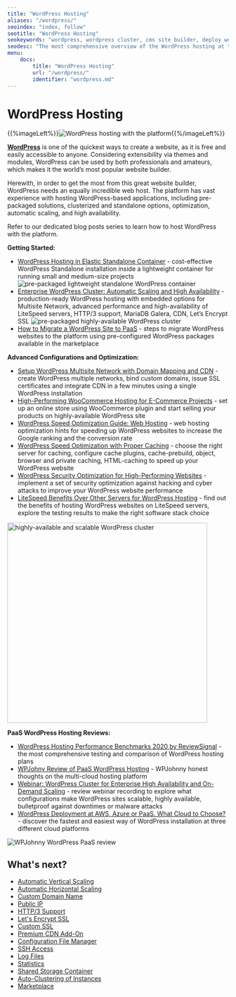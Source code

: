```yaml
---
title: "WordPress Hosting"
aliases: "/wordpress/"
seoindex: "index, follow"
seotitle: "WordPress Hosting"
seokeywords: "wordpress, wordpress cluster, cms site builder, deploy wordpress, standalone wordpress container, wordpress cluster, wordpress hosting, wordpress hosting overview, wordpress high availability, wordpress scaling, wordpress auto scaling, wordpress optimization, wordpress cdn, wordpress litespeed, wordpress lets encrypt ssl, wordpress hosting review, wordpress hosting comparison"
seodesc: "The most comprehensive overview of the WordPress hosting at the platform that gathers links to all articles on the topic of interest: WordPress cluster, high-availability, automatic scaling, optimization, and third-party solutions."
menu:
    docs:
        title: "WordPress Hosting"
        url: "/wordpress/"
        identifier: "wordpress.md"
---
```


# WordPress Hosting

{{%imageLeft%}}![WordPress hosting with the platform](01-wordpress-hosting-with-jelastic-paas.svg){{%/imageLeft%}}

**[WordPress](https://jelastic.com/wordpress-hosting-enterprise/)** is one of the quickest ways to create a website, as it is free and easily accessible to anyone. Considering extensibility via themes and modules, WordPress can be used by both professionals and amateurs, which makes it the world’s most popular website builder.

Herewith, in order to get the most from this great website builder, WordPress needs an equally incredible web host. The platform has vast experience with hosting WordPress-based applications, including pre-packaged solutions, clusterized and standalone options, optimization, automatic scaling, and high availability.

Refer to our dedicated blog posts series to learn how to host WordPress with the platform.

**Getting Started:**

* [WordPress Hosting in Elastic Standalone Container](https://www.virtuozzo.com/company/blog/wordpress-hosting-standalone-container/) - cost-effective WordPress Standalone installation inside a lightweight container for running small and medium-size projects
![pre-packaged lightweight standalone WordPress container](02-lightweight-standalone-wordpress-container.png)
* [Enterprise WordPress Cluster: Automatic Scaling and High Availability](https://www.virtuozzo.com/company/blog/wordpress-hosting-enterprise-high-availability-auto-scaling/) - production-ready WordPress hosting with embedded options for Multisite Network, advanced performance and high-availability of LiteSpeed servers, HTTP/3 support, MariaDB Galera, CDN, Let’s Encrypt SSL
![pre-packaged highly-available WordPress cluster](03-highly-available-wordpress-cluster.png)
* [How to Migrate a WordPress Site to PaaS](https://www.virtuozzo.com/company/blog/migrate-wordpress-site/) - steps to migrate WordPress websites to the platform using pre-configured WordPress packages available in the marketplace

**Advanced Configurations and Optimization:**

* [Setup WordPress Multisite Network with Domain Mapping and CDN](https://www.virtuozzo.com/company/blog/wordpress-multisite-network/) - create WordPress multiple networks, bind custom domains, issue SSL certificates and integrate CDN in a few minutes using a single WordPress installation
* [High-Performing WooCommerce Hosting for E-Commerce Projects](https://www.virtuozzo.com/company/blog/woocommerce-hosting/) - set up an online store using WooCommerce plugin and start selling your products on highly-available WordPress site
* [WordPress Speed Optimization Guide: Web Hosting](https://www.virtuozzo.com/company/blog/wordpress-speed-optimization-webhosting/) - web hosting optimization hints for speeding up WordPress websites to increase the Google ranking and the conversion rate
* [WordPress Speed Optimization with Proper Caching](https://www.virtuozzo.com/company/blog/wordpress-speed-optimization-caching/) - choose the right server for caching, configure cache plugins, cache-prebuild, object, browser and private caching, HTML-caching to speed up your WordPress website
* [WordPress Security Optimization for High-Performing Websites](https://www.virtuozzo.com/company/blog/wordpress-security-optimization/) - implement a set of security optimization against hacking and cyber attacks to improve your WordPress website performance
* [LiteSpeed Benefits Over Other Servers for WordPress Hosting](https://www.virtuozzo.com/company/blog/litespeed-wordpress-hosting/) - find out the benefits of hosting WordPress websites on LiteSpeed servers, explore the testing results to make the right software stack choice

<img src="04-highly-available-wordpress-cluster.svg" alt="highly-available and scalable WordPress cluster" width="455" >


**PaaS WordPress Hosting Reviews:**

* [WordPress Hosting Performance Benchmarks 2020 by ReviewSignal](https://reviewsignal.com/blog/wordpress-hosting-performance-benchmarks-2020/) - the most comprehensive testing and comparison of WordPress hosting plans
* [WPJohny Review of PaaS WordPress Hosting](https://wpjohnny.com/jelastic-cloud-platform-review/) - WPJohnny honest thoughts on the multi-cloud hosting platform
* [Webinar: WordPress Cluster for Enterprise High Availability and On-Demand Scaling](https://www.virtuozzo.com/company/blog/wordpress-cluster-high-availability-auto-scaling-webinar/) - review webinar recording to explore what configurations make WordPress sites scalable, highly available, bulletproof against downtimes or malware attacks
* [WordPress Deployment at AWS, Azure or PaaS. What Cloud to Choose?](https://www.virtuozzo.com/company/blog/wordpress-deployment-at-aws-azure-or-jelastic-cloud/) - discover the fastest and easiest way of WordPress installation at three different cloud platforms

![WPJohnny WordPress PaaS review](05-wpjohnny-wordpress-paas-review.png)


## What's next?

* [Automatic Vertical Scaling](/automatic-vertical-scaling/)
* [Automatic Horizontal Scaling](/automatic-horizontal-scaling/)
* [Custom Domain Name](/custom-domains/)
* [Public IP](/public-ip/)
* [HTTP/3 Support](/http3/)
* [Let's Encrypt SSL](https://www.virtuozzo.com/company/blog/free-ssl-certificates-with-lets-encrypt/)
* [Custom SSL](/custom-ssl/)
* [Premium CDN Add-On](https://www.virtuozzo.com/company/blog/enterprise-cdn-verizon-integration/)
* [Configuration File Manager](/configuration-file-manager/)
* [SSH Access](/ssh-access/)
* [Log Files](/view-log-files/)
* [Statistics](/view-app-statistics/)
* [Shared Storage Container](/shared-storage-container/)
* [Auto-Clustering of Instances](/auto-clustering/)
* [Marketplace](/marketplace/)